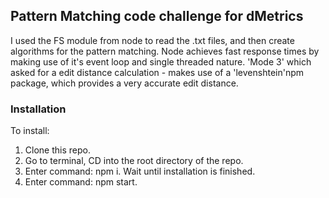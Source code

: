 ## Pattern Matching code challenge for dMetrics

I used the FS module from node to read the .txt files, and then create algorithms for the pattern matching.
Node achieves fast response times by making use of it's event loop and single threaded nature.
'Mode 3' which asked for a edit distance calculation - makes use of a 'levenshtein'npm package, which provides a very accurate edit distance.

### Installation

To install: 
1. Clone this repo.
2. Go to terminal, CD into the root directory of the repo. 
3. Enter command: npm i. Wait until installation is finished. 
4. Enter command: npm start.


